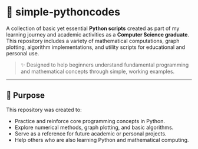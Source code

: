 # 🐍 simple-pythoncodes

A collection of basic yet essential **Python scripts** created as part of my learning journey and academic activities as a **Computer Science graduate**. This repository includes a variety of mathematical computations, graph plotting, algorithm implementations, and utility scripts for educational and personal use.

> ✨ Designed to help beginners understand fundamental programming and mathematical concepts through simple, working examples.

---

## 🧠 Purpose

This repository was created to:
- Practice and reinforce core programming concepts in Python.
- Explore numerical methods, graph plotting, and basic algorithms.
- Serve as a reference for future academic or personal projects.
- Help others who are also learning Python and mathematical computing.

